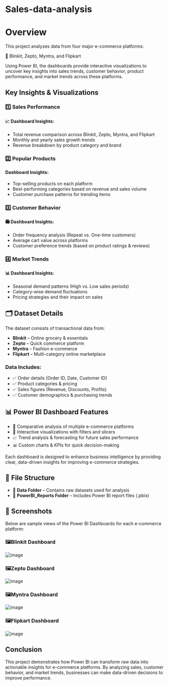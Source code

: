 # Sales-data-analysis

# Overview
This project analyzes data from four major e-commerce platforms:

🛒 Blinkit, Zepto, Myntra, and Flipkart

Using Power BI, the dashboards provide interactive visualizations to uncover key insights into sales trends, customer behavior, product performance, and market trends across these platforms.

## Key Insights & Visualizations

### 1️⃣ Sales Performance

#### 📈 Dashboard Insights:
- Total revenue comparison across Blinkit, Zepto, Myntra, and Flipkart
- Monthly and yearly sales growth trends
- Revenue breakdown by product category and brand

### 2️⃣ Popular Products

#### Dashboard Insights:
- Top-selling products on each platform
- Best-performing categories based on revenue and sales volume
- Customer purchase patterns for trending items

### 3️⃣ Customer Behavior

#### 🛍️ Dashboard Insights:
- Order frequency analysis (Repeat vs. One-time customers)
- Average cart value across platforms
- Customer preference trends (based on product ratings & reviews)

### 4️⃣ Market Trends

#### 📊 Dashboard Insights:
- Seasonal demand patterns (High vs. Low sales periods)
- Category-wise demand fluctuations
- Pricing strategies and their impact on sales

## 🗂️ Dataset Details
The dataset consists of transactional data from:

- **Blinkit** – Online grocery & essentials
- **Zepto** – Quick commerce platform
- **Myntra** – Fashion e-commerce
- **Flipkart** – Multi-category online marketplace

### Data Includes:
- ✅ Order details (Order ID, Date, Customer ID)
- ✅ Product categories & pricing
- ✅ Sales figures (Revenue, Discounts, Profits)
- ✅ Customer demographics & purchasing trends

## 📊 Power BI Dashboard Features
- 🎯 Comparative analysis of multiple e-commerce platforms
- 📌 Interactive visualizations with filters and slicers
- 📈 Trend analysis & forecasting for future sales performance
- 📊 Custom charts & KPIs for quick decision-making

Each dashboard is designed to enhance business intelligence by providing clear, data-driven insights for improving e-commerce strategies.

## 📁 File Structure
- 📂 **Data Folder** – Contains raw datasets used for analysis
- 📂 **PowerBI_Reports Folder** – Includes Power BI report files (.pbix)

## 📌 Screenshots
Below are sample views of the Power BI Dashboards for each e-commerce platform:

### 🖼Blinkit Dashboard

![image](https://github.com/user-attachments/assets/41f77451-5e39-4626-b428-55dbdc8565f1)

### 🖼Zepto Dashboard

![image](https://github.com/user-attachments/assets/4b6fa2ca-9770-4391-94bc-ea80f79543f5)

### 🖼Myntra Dashboard

![image](https://github.com/user-attachments/assets/9981eaa4-fdcb-482e-a2bd-45fc38660546)

### 🖼Flipkart Dashboard

![image](https://github.com/user-attachments/assets/fb94654a-4783-4a41-86ae-0837d1ba4e25)

## Conclusion

This project demonstrates how Power BI can transform raw data into actionable insights for e-commerce platforms. By analyzing sales, customer behavior, and market trends, businesses can make data-driven decisions to improve performance.
